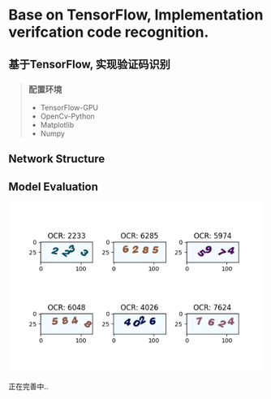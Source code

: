 # Base on TensorFlow, Implementation verifcation code recognition.

## 基于TensorFlow, 实现验证码识别

> ###  配置环境
>
> - TensorFlow-GPU
> - OpenCv-Python
> - Matplotlib
> - Numpy

## Network Structure





## Model Evaluation

![pic](https://github.com/WakingHours-GitHub/Deep_Learning/blob/master/%E7%88%AC%E5%8F%96%E5%9B%BE%E4%B9%A6%E9%A6%86%E5%9B%BE%E7%89%87/CNN/pic.png?raw=true)

正在完善中..